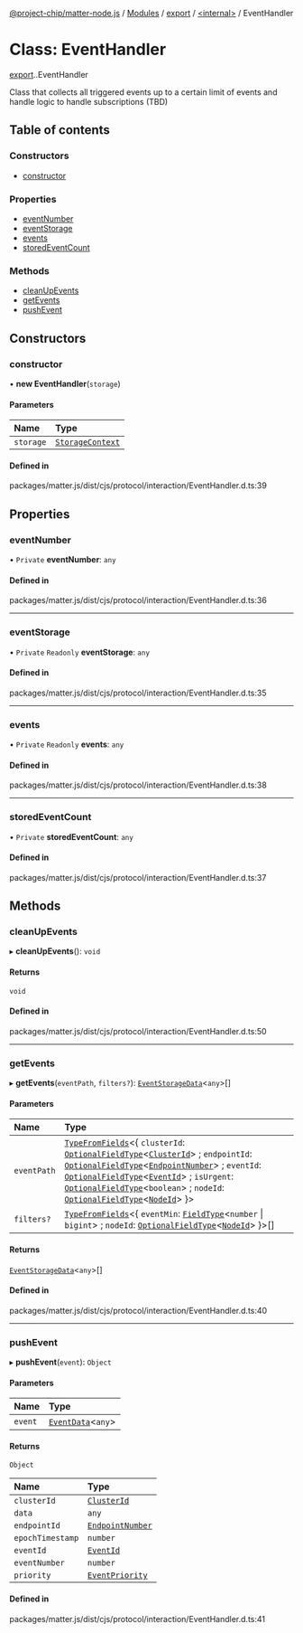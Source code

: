 [@project-chip/matter-node.js](../README.md) / [Modules](../modules.md) / [export](../modules/export.md) / [<internal\>](../modules/export._internal_.md) / EventHandler

# Class: EventHandler

[export](../modules/export.md).[<internal>](../modules/export._internal_.md).EventHandler

Class that collects all triggered events up to a certain limit of events and handle logic
to handle subscriptions (TBD)

## Table of contents

### Constructors

- [constructor](export._internal_.EventHandler.md#constructor)

### Properties

- [eventNumber](export._internal_.EventHandler.md#eventnumber)
- [eventStorage](export._internal_.EventHandler.md#eventstorage)
- [events](export._internal_.EventHandler.md#events)
- [storedEventCount](export._internal_.EventHandler.md#storedeventcount)

### Methods

- [cleanUpEvents](export._internal_.EventHandler.md#cleanupevents)
- [getEvents](export._internal_.EventHandler.md#getevents)
- [pushEvent](export._internal_.EventHandler.md#pushevent)

## Constructors

### constructor

• **new EventHandler**(`storage`)

#### Parameters

| Name | Type |
| :------ | :------ |
| `storage` | [`StorageContext`](storage_export.StorageContext.md) |

#### Defined in

packages/matter.js/dist/cjs/protocol/interaction/EventHandler.d.ts:39

## Properties

### eventNumber

• `Private` **eventNumber**: `any`

#### Defined in

packages/matter.js/dist/cjs/protocol/interaction/EventHandler.d.ts:36

___

### eventStorage

• `Private` `Readonly` **eventStorage**: `any`

#### Defined in

packages/matter.js/dist/cjs/protocol/interaction/EventHandler.d.ts:35

___

### events

• `Private` `Readonly` **events**: `any`

#### Defined in

packages/matter.js/dist/cjs/protocol/interaction/EventHandler.d.ts:38

___

### storedEventCount

• `Private` **storedEventCount**: `any`

#### Defined in

packages/matter.js/dist/cjs/protocol/interaction/EventHandler.d.ts:37

## Methods

### cleanUpEvents

▸ **cleanUpEvents**(): `void`

#### Returns

`void`

#### Defined in

packages/matter.js/dist/cjs/protocol/interaction/EventHandler.d.ts:50

___

### getEvents

▸ **getEvents**(`eventPath`, `filters?`): [`EventStorageData`](../interfaces/export._internal_.EventStorageData.md)<`any`\>[]

#### Parameters

| Name | Type |
| :------ | :------ |
| `eventPath` | [`TypeFromFields`](../modules/exports_tlv.md#typefromfields)<{ `clusterId`: [`OptionalFieldType`](../interfaces/exports_tlv.OptionalFieldType.md)<[`ClusterId`](../modules/exports_datatype.md#clusterid)\> ; `endpointId`: [`OptionalFieldType`](../interfaces/exports_tlv.OptionalFieldType.md)<[`EndpointNumber`](../modules/exports_datatype.md#endpointnumber)\> ; `eventId`: [`OptionalFieldType`](../interfaces/exports_tlv.OptionalFieldType.md)<[`EventId`](../modules/exports_datatype.md#eventid)\> ; `isUrgent`: [`OptionalFieldType`](../interfaces/exports_tlv.OptionalFieldType.md)<`boolean`\> ; `nodeId`: [`OptionalFieldType`](../interfaces/exports_tlv.OptionalFieldType.md)<[`NodeId`](../modules/exports_datatype.md#nodeid)\>  }\> |
| `filters?` | [`TypeFromFields`](../modules/exports_tlv.md#typefromfields)<{ `eventMin`: [`FieldType`](../interfaces/exports_tlv.FieldType.md)<`number` \| `bigint`\> ; `nodeId`: [`OptionalFieldType`](../interfaces/exports_tlv.OptionalFieldType.md)<[`NodeId`](../modules/exports_datatype.md#nodeid)\>  }\>[] |

#### Returns

[`EventStorageData`](../interfaces/export._internal_.EventStorageData.md)<`any`\>[]

#### Defined in

packages/matter.js/dist/cjs/protocol/interaction/EventHandler.d.ts:40

___

### pushEvent

▸ **pushEvent**(`event`): `Object`

#### Parameters

| Name | Type |
| :------ | :------ |
| `event` | [`EventData`](../interfaces/export._internal_.EventData.md)<`any`\> |

#### Returns

`Object`

| Name | Type |
| :------ | :------ |
| `clusterId` | [`ClusterId`](../modules/exports_datatype.md#clusterid) |
| `data` | `any` |
| `endpointId` | [`EndpointNumber`](../modules/exports_datatype.md#endpointnumber) |
| `epochTimestamp` | `number` |
| `eventId` | [`EventId`](../modules/exports_datatype.md#eventid) |
| `eventNumber` | `number` |
| `priority` | [`EventPriority`](../enums/exports_cluster.EventPriority.md) |

#### Defined in

packages/matter.js/dist/cjs/protocol/interaction/EventHandler.d.ts:41
